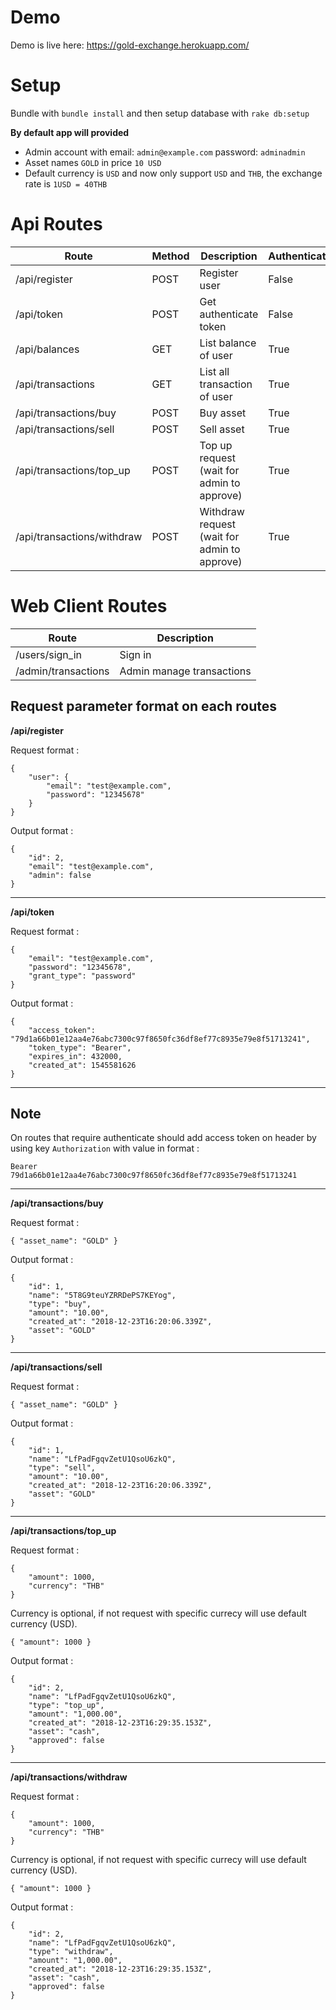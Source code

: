 # Demo
Demo is live here: https://gold-exchange.herokuapp.com/

# Setup
Bundle with `bundle install`
and then setup database with  `rake db:setup`

**By default app will provided**
  - Admin account with
    email: `admin@example.com`
    password: `adminadmin`
  - Asset names `GOLD` in price `10 USD`
  - Default currency is `USD` and now only support `USD` and `THB`, the exchange rate is  `1USD = 40THB`

# Api Routes
| Route | Method | Description | Authenticate |
| ------ | ------ | ------ | ------ |
| /api/register | POST | Register user | False |
| /api/token | POST | Get authenticate token | False |
| /api/balances | GET | List balance of user| True |
| /api/transactions | GET | List all transaction of user | True |
| /api/transactions/buy | POST | Buy asset | True |
| /api/transactions/sell | POST | Sell asset | True |
| /api/transactions/top_up | POST | Top up request (wait for admin to approve) | True |
| /api/transactions/withdraw | POST | Withdraw request (wait for admin to approve) | True |

# Web Client Routes
| Route | Description |
| ------ | ------ |
| /users/sign_in | Sign in |
| /admin/transactions | Admin manage transactions |

## Request parameter format on each routes
**/api/register**

Request format :
```
{
    "user": {
        "email": "test@example.com",
        "password": "12345678"
    }
}
```
Output format :
```
{
    "id": 2,
    "email": "test@example.com",
    "admin": false
}
```
----
**/api/token**

Request format :
```
{
    "email": "test@example.com",
    "password": "12345678",
    "grant_type": "password"
}
```
Output format :
```
{
    "access_token": "79d1a66b01e12aa4e76abc7300c97f8650fc36df8ef77c8935e79e8f51713241",
    "token_type": "Bearer",
    "expires_in": 432000,
    "created_at": 1545581626
}
```
----
## **Note**
On routes that require authenticate should add access token on header by using key `Authorization` with value in format :
```
Bearer 79d1a66b01e12aa4e76abc7300c97f8650fc36df8ef77c8935e79e8f51713241
```
----
**/api/transactions/buy**

Request format :
```
{ "asset_name": "GOLD" }
```
Output format :
```
{
    "id": 1,
    "name": "5T8G9teuYZRRDePS7KEYog",
    "type": "buy",
    "amount": "10.00",
    "created_at": "2018-12-23T16:20:06.339Z",
    "asset": "GOLD"
}
```
----
**/api/transactions/sell**

Request format :
```
{ "asset_name": "GOLD" }
```
Output format :
```
{
    "id": 1,
    "name": "LfPadFgqvZetU1QsoU6zkQ",
    "type": "sell",
    "amount": "10.00",
    "created_at": "2018-12-23T16:20:06.339Z",
    "asset": "GOLD"
}
```
----
**/api/transactions/top_up**

Request format :
```
{
    "amount": 1000,
    "currency": "THB"
}
```
Currency is optional, if not request with specific currecy will use default currency (USD).
```
{ "amount": 1000 }
```

Output format :
```
{
    "id": 2,
    "name": "LfPadFgqvZetU1QsoU6zkQ",
    "type": "top_up",
    "amount": "1,000.00",
    "created_at": "2018-12-23T16:29:35.153Z",
    "asset": "cash",
    "approved": false
}
```
----
**/api/transactions/withdraw**

Request format :
```
{
    "amount": 1000,
    "currency": "THB"
}
```
Currency is optional, if not request with specific currecy will use default currency (USD).
```
{ "amount": 1000 }
```

Output format :
```
{
    "id": 2,
    "name": "LfPadFgqvZetU1QsoU6zkQ",
    "type": "withdraw",
    "amount": "1,000.00",
    "created_at": "2018-12-23T16:29:35.153Z",
    "asset": "cash",
    "approved": false
}
```
